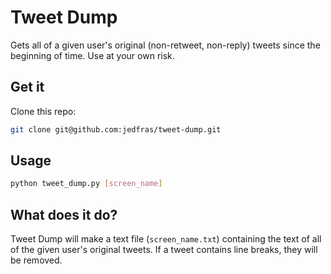 # Tweet Dump

Gets all of a given user's original (non-retweet, non-reply) tweets since the beginning of time. Use at your own risk.

## Get it

Clone this repo:

```bash
git clone git@github.com:jedfras/tweet-dump.git
```

## Usage

```bash
python tweet_dump.py [screen_name]
```

## What does it do?
Tweet Dump will make a text file (`screen_name.txt`) containing the text of all of the given user's original tweets.
If a tweet contains line breaks, they will be removed.

